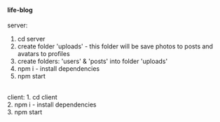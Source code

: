 #### life-blog

server:
  1. cd server
  2. create folder 'uploads' - this folder will be save photos to posts and avatars to profiles
  3. create folders: 'users' & 'posts' into folder 'uploads'
  4. npm i - install dependencies
  5. npm start <br/>
  <br/>
client:
  1. cd client <br/>
  2. npm i - install dependencies <br/>
  3. npm start <br/>

